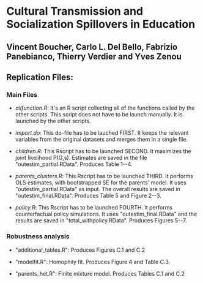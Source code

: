 # Cultural Transmission and Socialization Spillovers in Education
## Vincent Boucher, Carlo L. Del Bello, Fabrizio Panebianco, Thierry Verdier and Yves Zenou

## Replication Files:

### Main Files

+ *allfunction.R*: It's an R script collecting all of the functions called by the other scripts. This script does not have to be launch manually. It is launched by the other scripts.

+ *import.do*: This do-file has to be lauched FIRST. It keeps the relevant variables from the original datasets and merges them in a single file.

+ *children.R*: This Rscript has to be launched SECOND. It maximizes the joint likelihood P(G,s). Estimates are saved in the file "outestim_partial.RData". Produces Table 1--4.

+ *parents_clusters.R*: This Rscript has to be launched THIRD. It performs OLS estimates, with bootstrapped SE for the parents' model. It uses "outestim_partial.RData" as input. The overall results are saved in "outestim_final.RData". Produces Table 5 and Figure 2--3.

+ *policy.R*: This Rscript has to be launched FOURTH. It performs counterfactual policy simulations. It uses "outestim_final.RData" and the results are saved in "total_withpolicy.RData". Produces Figures 5--7.

### Robustness analysis

+ "additional_tables.R": Produces Figures C.1 and C.2

+ "modelfit.R": Homophily fit. Produces Figure 4 and Table C.3.

+ "parents_het.R": Finite mixture model. Produces Tables C.1 and C.2 
